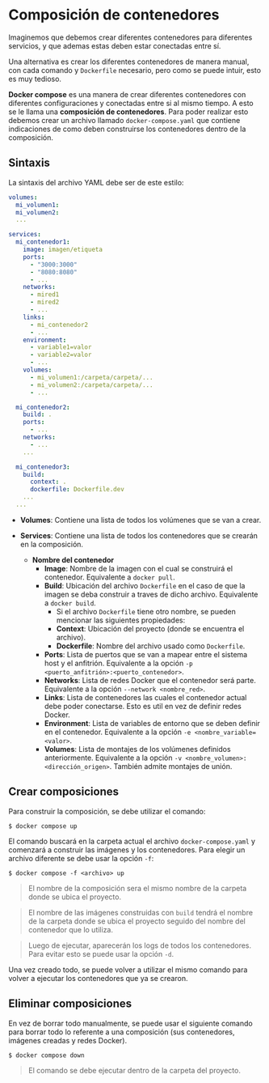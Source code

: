 # Composición de contenedores

Imaginemos que debemos crear diferentes contenedores para diferentes servicios, y que ademas estas deben estar
conectadas entre sí.

Una alternativa es crear los diferentes contenedores de manera manual, con cada comando y `Dockerfile` necesario,
pero como se puede intuir, esto es muy tedioso.

**Docker compose** es una manera de crear diferentes contenedores con diferentes configuraciones y conectadas entre
si al mismo tiempo. A esto se le llama una **composición de contenedores**. Para poder realizar esto debemos crear
un archivo llamado `docker-compose.yaml` que contiene indicaciones de como deben construirse los contenedores
dentro de la composición.

## Sintaxis

La sintaxis del archivo YAML debe ser de este estilo:

```yaml
volumes:
  mi_volumen1:
  mi_volumen2:
  ...

services:
  mi_contenedor1:
    image: imagen/etiqueta
    ports:
      - "3000:3000"
      - "8080:8080"
      - ...
    networks:
      - mired1
      - mired2
      - ...
    links:
      - mi_contenedor2
      - ...
    environment:
      - variable1=valor
      - variable2=valor
      - ...
    volumes:
      - mi_volumen1:/carpeta/carpeta/...
      - mi_volumen2:/carpeta/carpeta/...
      - ...

  mi_contenedor2:
    build: .
    ports:
      - ...
    networks:
      - ...
    ...

  mi_contenedor3:
    build:
      context: .
      dockerfile: Dockerfile.dev
    ...
  ...
```

* **Volumes**: Contiene una lista de todos los volúmenes que se van a crear.

* **Services**: Contiene una lista de todos los contenedores que se crearán en la composición.
  * **Nombre del contenedor**
    * **Image**: Nombre de la imagen con el cual se construirá el contenedor. Equivalente a `docker pull`.
    * **Build**: Ubicación del archivo `Dockerfile` en el caso de que la imagen se deba construir a traves de dicho archivo. Equivalente a `docker build`.
      * Si el archivo `Dockerfile` tiene otro nombre, se pueden mencionar las siguientes propiedades:
      * **Context**: Ubicación del proyecto (donde se encuentra el archivo).
      * **Dockerfile**: Nombre del archivo usado como `Dockerfile`.
    * **Ports**: Lista de puertos que se van a mapear entre el sistema host y el anfitrión. Equivalente a la opción `-p <puerto_anfitrión>:<puerto_contenedor>`.
    * **Networks**: Lista de redes Docker que el contenedor será parte. Equivalente a la opción `--network <nombre_red>`.
    * **Links**: Lista de contenedores las cuales el contenedor actual debe poder conectarse. Esto es util en vez de definir redes Docker.
    * **Environment**: Lista de variables de entorno que se deben definir en el contenedor. Equivalente a la opción `-e <nombre_variable=<valor>`.
    * **Volumes**: Lista de montajes de los volúmenes definidos anteriormente. Equivalente a la opción `-v <nombre_volumen>:<dirección_origen>`. También admite montajes de unión.

## Crear composiciones

Para construir la composición, se debe utilizar el comando:

```
$ docker compose up
```

El comando buscará en la carpeta actual el archivo `docker-compose.yaml` y comenzará a construir las imágenes y los contenedores. Para elegir un archivo diferente se debe usar la opción `-f`:

```
$ docker compose -f <archivo> up
```

> El nombre de la composición sera el mismo nombre de la carpeta donde se ubica el proyecto.

> El nombre de las imágenes construidas con `build` tendrá el nombre de la carpeta donde se ubica el proyecto seguido del nombre del contenedor que lo utiliza.

> Luego de ejecutar, aparecerán los logs de todos los contenedores. Para evitar esto se puede usar la opción `-d`.

Una vez creado todo, se puede volver a utilizar el mismo comando para volver a ejecutar los contenedores que ya se crearon.

## Eliminar composiciones

En vez de borrar todo manualmente, se puede usar el siguiente comando para borrar todo lo referente a una composición (sus contenedores, imágenes creadas y redes Docker).

```
$ docker compose down
```

> El comando se debe ejecutar dentro de la carpeta del proyecto.
